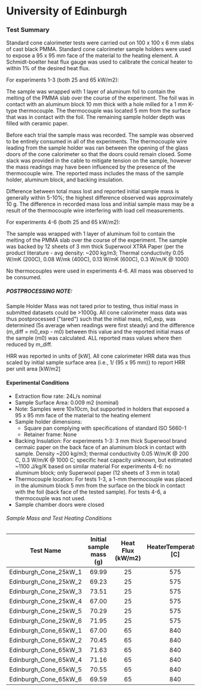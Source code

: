 # University of Edinburgh

### Test Summary
Standard cone calorimeter tests were carried out on 100 x 100 x 6 mm slabs of cast black PMMA. Standard cone calorimeter sample holders were used to expose a 95 x 95 mm face of the material to the heating element. A Schmidt-boelter heat flux gauge was used to calibrate the conical heater to within 1% of the desired heat flux. 

For experiments 1-3 (both 25 and 65 kW/m2):

The sample was wrapped with 1 layer of aluminum foil to contain the melting of the PMMA slab over the course of the experiment. The foil was in contact with an aluminum block 10 mm thick with a hole milled for a 1 mm K-type thermocouple. The thermocouple was located 5 mm from the surface that was in contact with the foil. The remaining sample holder depth was filled with ceramic paper.

Before each trial the sample mass was recorded. The sample was observed to be entirely consumed in all of the experiments. The thermocouple wire leading from the sample holder was ran between the opening of the glass doors of the cone calorimeter so that the doors could remain closed. Some slack was provided in the cable to mitigate tension on the sample, however the mass readings may have been influenced by the presence of the thermocouple wire. The reported mass includes the mass of the sample holder, aluminum block, and backing insulation. 

Difference between total mass lost and reported initial sample mass is generally within 5-10%; the highest difference observed was approximately 10 g. The difference in recorded mass loss and initial sample mass may be a result of the thermocouple wire interfering with load cell measurements.

For experiments 4-6 (both 25 and 65 kW/m2):

The sample was wrapped with 1 layer of aluminum foil to contain the melting of the PMMA slab over the course of the experiment. The sample was backed by 12 sheets of 3 mm thick Superwool XTRA Paper (per the product literature - avg density: ~200 kg/m3; Thermal conductivity 0.05 W/mK (200C), 0.08 W/mk (400C), 0.13 W/mK (600C), 0.3 W/m/K @ 1000)

No thermocouples were used in experiments 4-6. All mass was observed to be consumed. 


##### POSTPROCESSING NOTE: 
Sample Holder Mass was not tared prior to testing, thus initial mass in submitted datasets could be >1000g. All cone calorimeter mass data was thus postprocessed ("tared") such that the initial mass, m0_exp, was determined (5s average when readings were first steady) and the difference (m_diff = m0_exp - m0) between this value and the reported initial mass of the sample (m0) was calculated. ALL reported mass values where then reduced by m_diff.

HRR was reported in units of [kW]. All cone calorimeter HRR data was thus scaled by initial sample surface area (i.e., 1/ (95 x 95 mm)) to report HRR per unit area [kW/m2]


#### Experimental Conditions
* Extraction flow rate: 24L/s nominal
* Sample Surface Area: 0.009 m2 (nominal)
* Note: Samples were 10x10cm, but supported in holders that exposed a 95 x 95 mm face of the material to the heating element
* Sample holder dimensions:
    - Square pan complying with specifications of standard ISO 5660-1
    - Retainer frame: None
* Backing Insulation: For experiments 1-3: 3 mm thick Superwool brand cermaic paper on the back face of an aluminum block in contact with sample. Density ~200 kg/m3; thermal conductivity 0.05 W/m/K @ 200 C, 0.3 W/m/K @ 1000 C; specific heat capacity unknown, but estimated ~1100 J/kg/K based on similar material
For experiments 4-6: no aluminum block; only Superwool paper (12 sheets of 3 mm in total)
* Thermocouple location: For tests 1-3, a 1-mm thermocouple was placed in the aluminum block 5 mm from the surface on the block in contact with the foil (back face of the tested sample). For tests 4-6, a thermocouple was not used.
* Sample chamber doors were closed


###### Sample Mass and Test Heating Conditions  
|Test Name | Initial sample mass (g)| Heat Flux (kW/m2)| HeaterTemperature [C]| Time to ignition (s)|
|----------|:------:| :---: | :---:  | :---: |
|Edinburgh_Cone_25kW_1| 69.99 | 25 | 575 | 103 |
|Edinburgh_Cone_25kW_2 | 69.23 | 25 | 575 | 104 |
|Edinburgh_Cone_25kW_3 | 73.51 | 25 | 575 | 98  |
|Edinburgh_Cone_25kW_4 | 67.00 | 25 | 575 | 107 |
|Edinburgh_Cone_25kW_5 | 70.29 | 25 | 575 | 105 |
|Edinburgh_Cone_25kW_6 | 71.95 | 25 | 575 | 136 |
|Edinburgh_Cone_65kW_1 | 67.00 | 65 | 840 | 16  |
|Edinburgh_Cone_65kW_2 | 70.45 | 65 | 840 | 16  |
|Edinburgh_Cone_65kW_3 | 71.63 | 65 | 840 | 17  |
|Edinburgh_Cone_65kW_4 | 71.16 | 65 | 840 | 13  |
|Edinburgh_Cone_65kW_5 | 70.55 | 65 | 840 | 12  |
|Edinburgh_Cone_65kW_6 | 69.59 | 65 | 840 | 12  |
